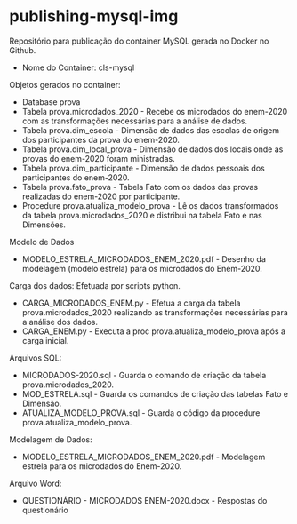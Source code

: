 # publishing-mysql-img
Repositório para publicação do container MySQL gerada no Docker no Github.
- Nome do Container: cls-mysql

Objetos gerados no container:
- Database prova
- Tabela prova.microdados_2020 - Recebe os microdados do enem-2020 com as transformações necessárias para a análise de dados.
- Tabela prova.dim_escola - Dimensão de dados das escolas de origem dos participantes da prova do enem-2020.
- Tabela prova.dim_local_prova - Dimensão de dados dos locais onde as provas do enem-2020 foram ministradas.
- Tabela prova.dim_participante - Dimensão de dados pessoais dos participantes do enem-2020.
- Tabela prova.fato_prova - Tabela Fato com os dados das provas realizadas do enem-2020 por participante.
- Procedure prova.atualiza_modelo_prova - Lê os dados transformados da tabela prova.microdados_2020 e distribui na tabela Fato e nas Dimensões.

Modelo de Dados
- MODELO_ESTRELA_MICRODADOS_ENEM_2020.pdf - Desenho da modelagem (modelo estrela) para os microdados do Enem-2020.

Carga dos dados: Efetuada por scripts python.
- CARGA_MICRODADOS_ENEM.py - Efetua a carga da tabela prova.microdados_2020 realizando as transformações necessárias para a análise dos dados.
- CARGA_ENEM.py - Executa a proc prova.atualiza_modelo_prova após a carga inicial.

Arquivos SQL:
- MICRODADOS-2020.sql - Guarda o comando de criação da tabela prova.microdados_2020.
- MOD_ESTRELA.sql - Guarda os comandos de criação das tabelas Fato e Dimensão.
- ATUALIZA_MODELO_PROVA.sql - Guarda o código da procedure prova.atualiza_modelo_prova.

Modelagem de Dados:
- MODELO_ESTRELA_MICRODADOS_ENEM_2020.pdf - Modelagem estrela para os microdados do Enem-2020.

Arquivo Word:
- QUESTIONÁRIO - MICRODADOS ENEM-2020.docx - Respostas do questionário
